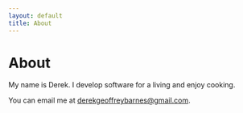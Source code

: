 ```yaml
---
layout: default
title: About
---
```

# About

My name is Derek. I develop software for a living and enjoy cooking.

You can email me at
[derekgeoffreybarnes@gmail.com](mailto:derekgeoffreybarnes@gmail.com).
